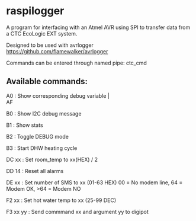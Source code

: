 # raspilogger
A program for interfacing with an Atmel AVR using SPI to transfer data from a CTC EcoLogic EXT system.

Designed to be used with avrlogger https://github.com/flamewalker/avrlogger


Commands can be entered through named pipe: ctc_cmd

Available commands:
-------------------

A0        : Show corresponding debug variable
 |  
AF

B0        : Show I2C debug message

B1        : Show stats

B2        : Toggle DEBUG mode

B3        : Start DHW heating cycle

DC xx     : Set room_temp to xx(HEX) / 2

DD 14     : Reset all alarms

DE xx     : Set number of SMS to xx (01-63 HEX) 00 = No modem line, 64 = Modem OK, >64 = Modem NO

F2 xx     : Set hot water temp to xx (25-99 DEC)

F3 xx yy  : Send commmand xx and argument yy to digipot
